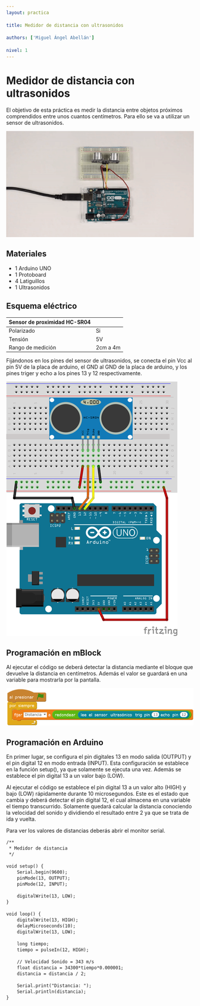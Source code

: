 ```yaml
---
layout: practica

title: Medidor de distancia con ultrasonidos

authors: ['Miguel Ángel Abellán']

nivel: 1
---
```


# Medidor de distancia con ultrasonidos

El objetivo de esta práctica es medir la distancia entre objetos próximos comprendidos entre unos cuantos centímetros. Para ello se va a utilizar un sensor de ultrasonidos.

![](practica.gif)

## Materiales

- 1 Arduino UNO
- 1 Protoboard
- 4 Latiguillos
- 1 Ultrasonidos

## Esquema eléctrico

| Sensor de proximidad HC-SR04  |           |
| ----------------------------- | --------- |
| Polarizado                    | Si        |
| Tensión                       | 5V        |
| Rango de medición             | 2cm a 4m  |

Fijándonos en los pines del sensor de ultrasonidos, se conecta el pin Vcc al pin 5V de la placa de arduino, el GND al GND de la placa de arduino, y los pines triger y echo a los pines 13 y 12 respectivamente.

![](fritzing.png)

## Programación en mBlock

Al ejecutar el código se deberá detectar la distancia mediante el bloque que devuelve la distancia en centímetros. Además el valor se guardará en una variable para mostrarla por la pantalla.

![](mblock.png)

## Programación en Arduino

En primer lugar, se configura el pin digitales 13 en modo salida (OUTPUT) y el pin digital 12 en modo entrada (INPUT). Esta configuración se establece en la función setup(), ya que solamente se ejecuta una vez. Además se establece el pin digital 13 a un valor bajo (LOW).

Al ejecutar el código se establece el pin digital 13 a un valor alto (HIGH) y bajo (LOW) rápidamente durante 10 microsegundos. Este es el estado que cambia y deberá detectar el pin digital 12, el cual almacena en una variable el tiempo transcurrido. Solamente quedará calcular la distancia conociendo la velocidad del sonido y dividiendo el resultado entre 2 ya que se trata de ida y vuelta.

Para ver los valores de distancias deberás abrir el monitor serial.

```
/**
 * Medidor de distancia
 */

void setup() {
    Serial.begin(9600);
    pinMode(13, OUTPUT);
    pinMode(12, INPUT);
    
    digitalWrite(13, LOW);
}

void loop() {
    digitalWrite(13, HIGH);
    delayMicroseconds(10);
    digitalWrite(13, LOW);
    
    long tiempo;
    tiempo = pulseIn(12, HIGH);
    
    // Velocidad Sonido = 343 m/s
    float distancia = 34300*tiempo*0.000001;
    distancia = distancia / 2;
    
    Serial.print("Distancia: ");
    Serial.println(distancia);
}
```
